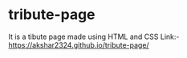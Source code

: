# tribute-page
It is a tibute page made using HTML and CSS
Link:-  https://akshar2324.github.io/tribute-page/
